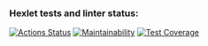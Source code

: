 ### Hexlet tests and linter status:
[![Actions Status](https://github.com/CicadaN/java-project-78/actions/workflows/hexlet-check.yml/badge.svg)](https://github.com/CicadaN/java-project-78/actions)
[![Maintainability](https://api.codeclimate.com/v1/badges/f6e9d2044042ec26f306/maintainability)](https://codeclimate.com/github/CicadaN/java-project-78/maintainability)
[![Test Coverage](https://api.codeclimate.com/v1/badges/f6e9d2044042ec26f306/test_coverage)](https://codeclimate.com/github/CicadaN/java-project-78/test_coverage)